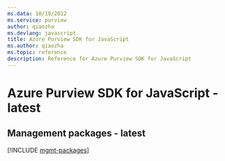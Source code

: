 ```yaml
---
ms.data: 10/19/2022
ms.service: purview
author: qiaozha
ms.devlang: javascript
title: Azure Purview SDK for JavaScript
ms.author: qiaozha
ms.topic: reference
description: Reference for Azure Purview SDK for JavaScript
---
```

# Azure Purview SDK for JavaScript - latest

## Management packages - latest
[!INCLUDE [mgmt-packages](purview-mgmt-index.md)]
